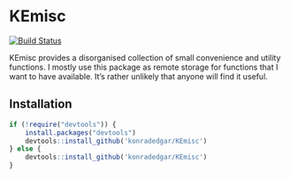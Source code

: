 <!-- README.md is generated from README.Rmd. Please edit that file -->
KEmisc
======

[![Build
Status](https://travis-ci.org/%7Bkonradedgar%7D/%7BKEmisc%7D.png?branch=master)](https://travis-ci.org/%7Bkonradedgar%7D/%7BKEmisc%7D)

KEmisc provides a disorganised collection of small convenience and
utility functions. I mostly use this package as remote storage for
functions that I want to have available. It’s rather unlikely that
anyone will find it useful.

Installation
------------

``` r
if (!require("devtools")) {
    install.packages("devtools")
    devtools::install_github('konradedgar/KEmisc')
} else {
    devtools::install_github('konradedgar/KEmisc')
}
```
